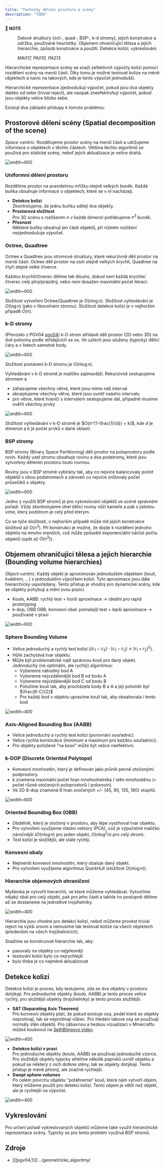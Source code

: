 ```yaml
---
title: "Techniky dělení prostoru a scény"
description: "TODO"
---
```


<dl><dt><strong>📌 NOTE</strong></dt><dd>

Datové struktury (oct-, quad-, BSP-, k-d stromy), jejich konstrukce a údržba, používané heuristiky. Objemem ohraničující tělesa a jejich hierarchie, způsob konstrukce a použití. Detekce kolizí, vykreslování.

_MA017, PA010, PA213_

</dd></dl>

Hierarchické reprezentace scény se snaží zefektivnit výpočty kolizí pomocí rozdělení scény na menší části. Díky tomu je možné testovat kolize na méně objektech a navíc na takových, kde je tento výpočet jednodušší.

Hierarchické reprezentace zjednodušují výpočet, pokud jsou dva objekty daleko od sebe (trivial reject), ale naopak zneefektivňují výpočet, pokud jsou objekty velice blízko sebe.

Existují dva základní přístupy k tomuto problému:

## Prostorové dělení scény (Spatial decomposition of the scene)

_Space-centric:_ Rozdělujeme prostor scény na menší části a udržujeme informace o objektech v těchto částech. Většina těchto algoritmů se používá pro statické scény, neboť jejich aktualizace je velice drahá.

![width=600](./img/pgv05_space_sub.png)

### Uniformní dělení prostoru

Rozdělíme prostor na pravidelnou mřížku stejně velkých buněk. Každá buňka obsahuje informace o objektech, které se v ní nacházejí.

- **Detekce kolizí**\
  Zkontrolujeme, že jednu buňku sdílejí dva objekty.
- **Prostorová složitost**\
  Pro 3D scénu s rozlišením $n$ v každé dimenzi potřebujeme $n^3$ buněk.
- **Přesnost**\
  Některé buňky obsahují jen části objektů, při nízkém rozlišení nezjednodušuje výpočet.

### Octree, Quadtree

Octree a Quadtree jsou stromové struktury, které rekurzivně dělí prostor na menší části. Octree dělí prostor na osm stejně velkých krychlí, Quadtree na čtyři stejně velké čtverce.

Každou krychli/čtverec dělíme tak dlouho, dokud není každá krychle/čtverec celý plný/prázdný, nebo není dosažen maximální počet iterací.

![width=600](./img/pgv05_octree.png)

Složitost vytvoření Octree/Quadtree je $O(n \log n)$. Složitost vyhledávání je $O(\log n)$ (jako v libovolném stromu). Složitost detekce kolizí je v nejhorším případě $O(n)$.

### k-D stromy

(Převzato z PGV04 [pgv04](#pgv04)) k-D strom střídavě dělí prostor (2D nebo 3D) na dvě poloviny podle střídajících se os. Ve uzlech jsou uloženy (typicky) dělící čáry a v listech samotné body.

![width=600](./img/pgv04_kd_build.png)

Složitost postavení k-D stromu je $O(n \log n)$.

Vyhledávání v k-D stromě je maličko zajímavější. Rekurzivně sestupujeme stromem a

- zahazujeme všechny větve, které jsou mimo náš interval
- akceptujeme všechny větve, které jsou uvnitř našeho intervalu
- pro větve, které hraničí s intervalem sestupujeme dál, případně musíme ověřit všechny prvky

![width=600](./img/pgv04_kd_search.png)

Složitost vyhledávání v k-D stromě je $O(n^{1-\frac{1}{d}} + k)$, kde $d$ je dimenze a $k$ je počet prvků v dané oblasti.

### BSP stromy

BSP stromy (Binary Space Partitioning) dělí prostor na poloprostory podle rovin. Každý uzel stromu obsahuje rovinu a dva podstromy, které jsou vytvořeny dělením prostoru touto rovinou.

Roviny jsou v BSP stromě vybírány tak, aby co nejvíce balancovaly počet objektů v obou podstromech a zároveň co nejvíce snižovaly počet průsečíků s objekty.

![width=600](./img/pgv05_bsp.png)

Jedno z využití BSP stromů je pro vykreslování objektů ve scéně správném pořadí. Vždy zkontrolujeme úhel dělící roviny vůči kameře a pak s jistotou víme, který podstrom je celý před kterým.

Co se týče složitosti, v nejhorším případě může mít jejich konstrukce složitost až $O(n^3)$. Při konstrukci je možné, že dojde k rozdělení jednoho objektu na mnoho menších, což může způsobit exponenciální nárůst počtu objektů (opět až $O(n^3)$).

## Objemem ohraničující tělesa a jejich hierarchie (Bounding volume hierarchies)

_Object-centric:_ Každý objekt je aproximován jednodušším objektem (koulí, kvádrem, ...) s jednodušším výpočtem kolizí. Tyto aproximace jsou dále hierarchicky uspořádány. Tento přístup je vhodný pro dynamické scény, kde se objekty pohybují a mění svou pozici.

- Koule, AABB: rychlý test + horší aproximace → ideální pro rapid prototyping
- k-dop, OBB OBB, konvexní obal: pomalejší test + lepší aproximace → používané v praxi

![width=600](./img/pgv05_b_volumes.png)

### Sphere Bounding Volume

- Velice jednoduchý a rychlý test kolizí ($(c_1 - c_2) \cdot (c_1 - c_2) \leq (r_1 + r_2)^2$).
- Hůře zachytává tvar objektu.
- Může být problematické najít správnou kouli pro daný objekt. Jednoduchý (ne optimální, ale rychlý) algoritmus:
  - Vybereme náhodný bod A
  - Vybereme nejvzdálenější bod B od bodu A
  - Vybereme nejvzdálenější bod C od bodu B
  - Položíme kouli tak, aby procházela body B a A a její poloměr byl $\frac{B-C}{2}$
  - Pro každý bod v objektu upravíme kouli tak, aby obsahovala i tento bod

![width=400](./img/pgv05_sphere.png)

### Axis-Aligned Bounding Box (AABB)

- Velice jednoduchý a rychlý test kolizí (porovnání souřadnic).
- Velice rychlá konstrukce (minimum a maximum pro každou souřadnici).
- Pro objekty položené "na koso" může být velice neefektivní.

### k-DOP (Discrete Oriented Polytope)

- Konvexní mnohostěn, který je definován jako průnik pevně otočenými podprostory.
- k znamená maximální počet hran mnohoúhelníka / stěn mnohostěnu (= počet různě otočených poloprostorů / polorovin).
- Ve 2D 8-dop znamená 8 hran oročených +/- {45, 90, 135, 180} stupňů.

![width=600](./img/pgv05_kdop.png)

### Oriented Bounding Box (OBB)

- Obdélník, který je otočený v prostoru, aby lépe vystihoval tvar objektu.
- Pro vytvoření využijeme vlastní vektory (PCA), což je výpočetně maličko náročnější ($O(n \log n)$ pro jeden objekt, $O(n \log^2 n)$ pro celý strom).
- Test kolizí je složitější, ale stále rychlý.

### Konvexní obaly

- Nejmenší konvexní mnohostěn, který obaluje daný objekt.
- Pro vytvoření využijeme algoritmus QuickHull (složitost $O(n \log n)$).

### Hierarchie objemových ohraničení

Myšlenka je vytvořit hierarchii, ve které můžeme vyhledávat. Vytvoříme nějaký obal pro celý objekt, pak pro jeho části a takhle ho postupně dělíme až se dostaneme na jednotlivé trojúhelníky.

![width=400](./img/pgv05_volume_hierarchy.png)

Hierarchie jsou vhodné pro detekci kolizí, neboť můžeme provést trivial reject na vyšší úrovni a nemusíme tak testovat kolize na všech objektech (především na všech trojúhelnících).

Snažíme se konstruovat hierarchie tak, aby:

- pasovaly na objekty co nejpřesněji
- testování kolizí bylo co nejrychlejší
- bylo třeba je co nejméně aktualizovat

## Detekce kolizí

Detekce kolizí je proces, kdy testujeme, zda se dva objekty v prostoru dotýkají. Pro jednoduché objekty (koule, AABB) je tento proces velice rychlý, pro složitější objekty (trojúhelníky) je tento proces složitější.

- **SAT (Separating Axis Theorem)**\
  Pro konvexní objekty platí, že pokud existuje osa, podél které se objekty neprotínají, tak se neprotínají vůbec. Pro hledání takové osy se používají normály stěn objektů. Pro zábavnou a hezkou vizualizaci v Minecraftu můžeš kouknout na [SethBlingovo video](https://www.youtube.com/watch?v=EB6NY5sGd08).

![width=400](./img/pgv05_sat.png)

- **Detekce kolizí v praxi**\
  Pro jednoduché objekty (koule, AABB) se používají jednoduché vzorce. Pro složitější objekty typicky střelíme několik paprsků uvnitř objektu a pokud se některý z nich dotkne stěny, tak se objekty dotýkají. Tento přístup je méně přesný, ale značně rychlejší.
- **Swept sphere volumes**\
  Po celém povrchu objektu "potáhneme" kouli, která nám vytvoří objem, který můžeme použít pro detekci kolizí. Tento objem je větší než objekt, ale je rychlejší na výpočet.

![width=400](./img/pgv05_swept_sphere.png)

## Vykreslování

Pro určení pořadí vykreslovaných objektů můžeme také využít hierarchické reprezentace scény. Typicky se pro tento problém využívá BSP stromů.

## Zdroje

- [[[pgv04,1]]] ../geometricke_algoritmy/
